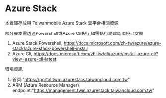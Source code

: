 # Azure Stack
本倉庫存放與 Taiwanmobile Azure Stack 雲平台相關資源

部分腳本需透過Powershell或Azure Cli執行,如需執行請確認環境已安裝 
1. Azure Stack Powershell, https://docs.microsoft.com/zh-tw/azure/azure-stack/azure-stack-powershell-install
2. Azure Cli, https://docs.microsoft.com/zh-tw/cli/azure/install-azure-cli?view=azure-cli-latest

環境資訊
1. 首頁:"https://portal.twm.azurestack.taiwancloud.com.tw"
2. ARM (Azure Resource Manager) endpoint:"https://management.twm.azurestack.taiwancloud.com.tw"
